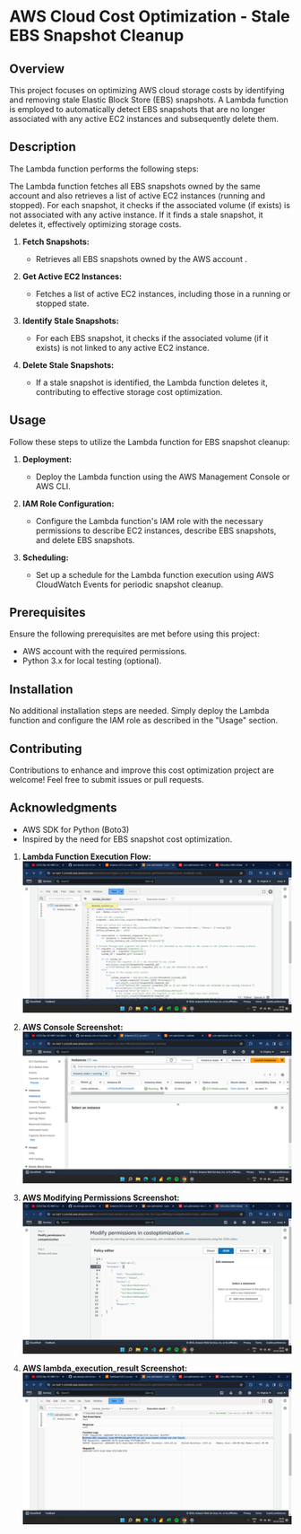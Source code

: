 
# AWS Cloud Cost Optimization - Stale EBS Snapshot Cleanup

## Overview

This project focuses on optimizing AWS cloud storage costs by identifying and removing stale Elastic Block Store (EBS) snapshots. A Lambda function is employed to automatically detect EBS snapshots that are no longer associated with any active EC2 instances and subsequently delete them.

## Description

The Lambda function performs the following steps:

The Lambda function fetches all EBS snapshots owned by the same account and also retrieves a list of active EC2 instances (running and stopped). For each snapshot, it checks if the associated volume (if exists) is not associated with any active instance. If it finds a stale snapshot, it deletes it, effectively optimizing storage costs.

1. **Fetch Snapshots:**
   - Retrieves all EBS snapshots owned by the AWS account .

2. **Get Active EC2 Instances:**
   - Fetches a list of active EC2 instances, including those in a running or stopped state.

3. **Identify Stale Snapshots:**
   - For each EBS snapshot, it checks if the associated volume (if it exists) is not linked to any active EC2 instance.

4. **Delete Stale Snapshots:**
   - If a stale snapshot is identified, the Lambda function deletes it, contributing to effective storage cost optimization.

## Usage

Follow these steps to utilize the Lambda function for EBS snapshot cleanup:

1. **Deployment:**
   - Deploy the Lambda function using the AWS Management Console or AWS CLI.

2. **IAM Role Configuration:**
   - Configure the Lambda function's IAM role with the necessary permissions to describe EC2 instances, describe EBS snapshots, and delete EBS snapshots.

3. **Scheduling:**
   - Set up a schedule for the Lambda function execution using AWS CloudWatch Events for periodic snapshot cleanup.

## Prerequisites

Ensure the following prerequisites are met before using this project:

- AWS account with the required permissions.
- Python 3.x for local testing (optional).

## Installation

No additional installation steps are needed. Simply deploy the Lambda function and configure the IAM role as described in the "Usage" section.

## Contributing

Contributions to enhance and improve this cost optimization project are welcome! Feel free to submit issues or pull requests.

## Acknowledgments

- AWS SDK for Python (Boto3)
- Inspired by the need for EBS snapshot cost optimization.


1. **Lambda Function Execution Flow:**
   ![Lambda Function Execution Flow](images/lambda_execution_flow.png)

2. **AWS Console Screenshot:**
   ![AWS Console Screenshot](images/aws_console.png)

3. **AWS Modifying Permissions  Screenshot:**
   ![AWS Console Screenshot](images/permissions.png)   

4. **AWS lambda_execution_result Screenshot:**
   ![AWS Console Screenshot](images/lambda_execution_result.png)
